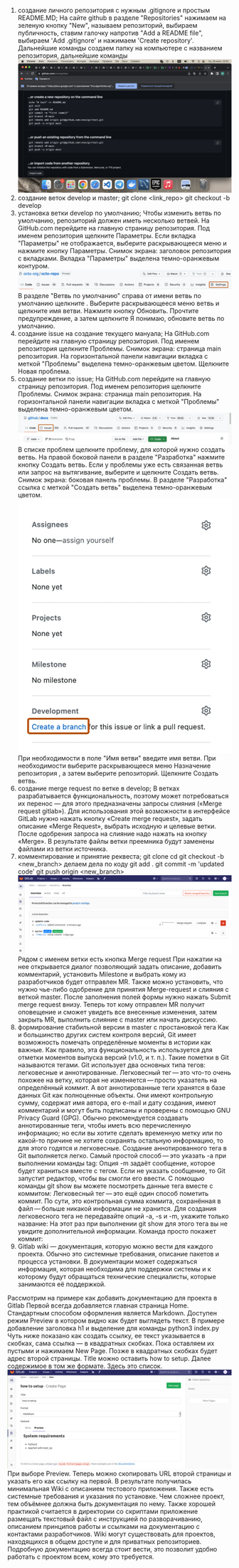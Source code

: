 1. создание личного репозитория с нужным .gitignore и простым README.MD;
На сайте github в разделе "Repositories" нажимаем на зеленую кнопку "New", называем репозиторий, выбираем 
публичность, ставим галочку напротив "Add a README file", выбираем 'Add .gitignore' и нажимаем 'Create repository'. Дальнейшие команды создаем папку на компьютере с названием репозитория, дальнейшие команды ![Alt text](image.png)
2. создание веток develop и master;
git clone <link_repo>
git checkout -b develop
3. установка ветки develop по умолчанию;
Чтобы изменить ветвь по умолчанию, репозиторий должен иметь несколько ветвей.
На GitHub.com перейдите на главную страницу репозитория.
Под именем репозитория щелкните  Параметры. Если вкладка "Параметры" не отображается, выберите раскрывающееся меню  и нажмите кнопку Параметры.
Снимок экрана: заголовок репозитория с вкладками. Вкладка "Параметры" выделена темно-оранжевым контуром.
![Alt text](image-1.png)
В разделе "Ветвь по умолчанию" справа от имени ветвь по умолчанию щелкните .
Выберите раскрывающееся меню ветвь и щелкните имя ветви.
Нажмите кнопку Обновить.
Прочтите предупреждение, а затем щелкните Я понимаю, обновите ветвь по умолчанию.
4. создание issue на создание текущего мануала;
На GitHub.com перейдите на главную страницу репозитория.
Под именем репозитория щелкните  Проблемы.
Снимок экрана: страница main репозитория. На горизонтальной панели навигации вкладка с меткой "Проблемы" выделена темно-оранжевым цветом.
Щелкните Новая проблема.
5. создание ветки по issue;
На GitHub.com перейдите на главную страницу репозитория.
Под именем репозитория щелкните  Проблемы.
Снимок экрана: страница main репозитория. На горизонтальной панели навигации вкладка с меткой "Проблемы" выделена темно-оранжевым цветом.
![Alt text](image-2.png)
В списке проблем щелкните проблему, для которой нужно создать ветвь.
На правой боковой панели в разделе "Разработка" нажмите кнопку Создать ветвь. Если у проблемы уже есть связанная ветвь или запрос на вытягивание, выберите  и щелкните Создать ветвь.
Снимок экрана: боковая панель проблемы. В разделе "Разработка" ссылка с меткой "Создать ветвь" выделена темно-оранжевым цветом.
![Alt text](image-3.png)
При необходимости в поле "Имя ветви" введите имя ветви.
При необходимости выберите раскрывающееся меню Назначение репозитория , а затем выберите репозиторий.
Щелкните Создать ветвь.
6. создание merge request по ветке в develop;
В ветках разрабатывается функциональность, поэтому может потребоваться их перенос — для этого предназначены запросы слияния («Merge request gitlab»). Для использования этой возможности в интерфейсе GitLab нужно нажать кнопку «Create merge request», задать описание «Merge Request», выбрать исходную и целевые ветки. После одобрения запроса на слияние надо нажать на кнопку «Merge». В результате файлы ветки преемника будут заменены файлами из ветки источника.
7. комментирование и принятие реквеста;
git clone <link-repo>
cd <project>
git checkout -b <new_branch>
делаем дела по коду
git add .
git commit -m 'updated code'
git push origin <new_branch>
![Alt text](image-4.png)
Рядом с именем ветки есть кнопка Merge request
При нажатии на нее открывается диалог позволяющий задать описание, добавить комментарий, установить Milestone и выбрать кому из разработчиков будет отправлен MR.
Также можно установить, что нужно чье-либо одобрение для принятия Merge-request и слияния с веткой master.
После заполнения полей формы нужно нажать Submit merge request внизу.
Теперь тот кому отправлен MR получит оповещение и сможет увидеть все внесенные изменения, затем закрыть MR, выполнить слияние с master или начать дискуссию.
8. формирование стабильной версии в master с простановкой тега
Как и большинство других систем контроля версий, Git имеет возможность помечать определённые моменты в истории как важные. Как правило, эта функциональность используется для отметки моментов выпуска версий (v1.0, и т. п.). Такие пометки в Git называются тегами.
Git использует два основных типа тегов: легковесные и аннотированные.
Легковесный тег — это что-то очень похожее на ветку, которая не изменяется — просто указатель на определённый коммит.
А вот аннотированные теги хранятся в базе данных Git как полноценные объекты. Они имеют контрольную сумму, содержат имя автора, его e-mail и дату создания, имеют комментарий и могут быть подписаны и проверены с помощью GNU Privacy Guard (GPG). Обычно рекомендуется создавать аннотированные теги, чтобы иметь всю перечисленную информацию; но если вы хотите сделать временную метку или по какой-то причине не хотите сохранять остальную информацию, то для этого годятся и легковесные.
Создание аннотированного тега в Git выполняется легко. Самый простой способ — это указать -a при выполнении команды tag:
Опция -m задаёт сообщение, которое будет храниться вместе с тегом. Если не указать сообщение, то Git запустит редактор, чтобы вы смогли его ввести.
С помощью команды git show вы можете посмотреть данные тега вместе с коммитом:
Легковесный тег — это ещё один способ пометить коммит. По сути, это контрольная сумма коммита, сохранённая в файл — больше никакой информации не хранится. Для создания легковесного тега не передавайте опций -a, -s и -m, укажите только название:
На этот раз при выполнении git show для этого тега вы не увидите дополнительной информации. Команда просто покажет коммит:
9. Gitlab wiki — документация, которую можно вести для каждого проекта. Обычно это системные требования, описание пакетов и процесса установки.
В документации может содержаться информация, которая необходима для поддержки системы и к которому будут обращаться технические специалисты, которые занимаются её поддержкой.

Рассмотрим на примере как добавить документацию для проекта в Gitlab
Первой всегда добавляется главная страница Home.
Стандартным способом оформления является Markdown. Доступен режим Preview в котором видно как будет выглядеть текст.
В примере добавление заголовка h1 и выделение для команды python3 index.py
Чуть ниже показано как создать ссылку, ее текст указывается в скобках, сама ссылка — в квадратных скобках. Пока оставляем их пустыми и нажимаем New Page. Позже в квадратных скобках будет адрес второй страницы.
Title можно оставить how to setup. Далее содержимое в том же формате. Здесь это список.
![Alt text](image-5.png)
При выборе Preview.
Теперь можно скопировать URL второй страницы и указать его как ссылку на первой.
В результате получилась минимальная Wiki с описанием тестового приложения. Также есть системные требования и указания по установке.
Чем сложнее проект, тем объёмнее должна быть документация по нему. Также хорошей практикой считается в директории со скриптами приложение размещать текстовый файл с инструкцией по разворачиванию, описанием принципов работы и ссылками на документацию с контактами разработчиков.
Wiki могут существовать для проектов, находящихся в общем доступе и для приватных репозиториев. Подробную документацию всегда стоит вести, это позволит удобно работать с проектом всем, кому это требуется.
